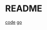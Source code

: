 # README

[code](https://github.com/grpc/grpc-go/examples)
[go](https://grpc.io/docs/languages/go/)
